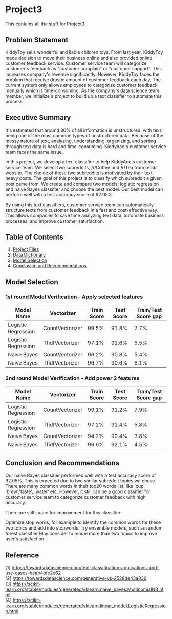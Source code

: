 # Project3
This contains all the stuff for Project3
## Problem Statement
KiddyToy sells wonderful and liable children toys. From last year, KiddyToy made decision to move their business online and also provided online customer feedback service. Customer service team will categorize customer's feedback as "customer complain" or "customer support". This increases company's revenue significantly. However, KiddyToy faces the problem that receive drastic amount of customer feedback each day. The current system only allows employees to categorize customer feedback manually which is time-consuming. As the company's data science team member, we initialize a project to build up a text classifier to automate this process.

## Executive Summary
It's estimated that around 80% of all information is unstructured, with text being one of the most common types of unstructured data. Because of the messy nature of text, analyzing, understanding, organizing, and sorting through text data is hard and time-consuming. KiddyAce's customer service team faces the same issue.

In this project, we develop a text classifier to help KiddyAce's customer service team. We select two subreddits, /r/Coffee and /r/Tea from reddit website. The choice of these two subreddits is motivated by their text-heavy posts. The goal of this project is to classify which subreddit a given post came from. We create and compare two models: logistic regression and naive Bayes classifier and choose the best model. Our best model can perform well with a test accuracy score of 92.05%.

By using this text classifiers, customer service team can automatically structure texts from customer feedback in a fast and cost-effective way. This allows companies to save time analyzing text data, automate business processes, and improve customer satisfaction.

## Table of Contents
1. [Project Files](#../data)
2. [Data Dictionary](#../data)
3. [Model Selection](#Model-Selection)
4. [Conclusion and Recommendations](#Conclusion-and-Recommendations)

## Model Selection
### 1st round Model Verification - Apply selected features
Model Name | Vectorizer |Train Score|Test Score|Train/Test Score gap
-|-|-|-|-
Logistic Regression|CountVectorizer|99.5%|91.8%|7.7%
Logistic Regression|TfidfVectorizer|97.1%|91.6%|5.5%
Naive Bayes|CountVectorizer|96.2%|90.8%|5.4%
Naive Bayes|TfidfVectorizer|96.7%|90.6%|6.1%

### 2nd round Model Verification - Add power 2 features
Model Name | Vectorizer |Train Score|Test Score|Train/Test Score gap
-|-|-|-|-
Logistic Regression|CountVectorizer|99.1%|91.2%|7.9%
Logistic Regression|TfidfVectorizer|97.2%|91.4%|5.8%
Naive Bayes|CountVectorizer|94.2%|90.4%|3.8%
Naive Bayes|TfidfVectorizer|96.6%|92.1%|4.5%

## Conclusion and Recommendations
Our naive Bayes classifier performed well with a test accuracy score of 92.05%. This is expected due to two similar subreddit topics we chose. There are many common words in their top20 words list, like 'cup', 'brew','taste', 'water' etc.
However, it still can be a good classifier for customer service team to categorize customer feedback with high accuracy.

There are still space for improvement for this classifier:

Optimize stop words, for example to identify the common words for these two topics and add into stopwords.
Try ensemble models, such as random forest classifier
May consider to model more than two topics to improve user's satisfaction.

## Reference
[1] https://towardsdatascience.com/text-classification-applications-and-use-cases-beab4bfe2e62                                                                                 
[2] https://towardsdatascience.com/generative-vs-2528de43a836                                                                                                                 
[3] https://scikit-learn.org/stable/modules/generated/sklearn.naive_bayes.MultinomialNB.html                                                                                   
[4] https://scikit-learn.org/stable/modules/generated/sklearn.linear_model.LogisticRegression.html
